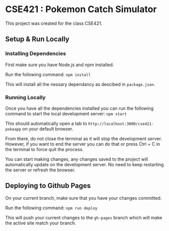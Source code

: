 # CSE421 : Pokemon Catch Simulator

This project was created for the class CSE421.

## Setup & Run Locally

### Installing Dependencies

First make sure you have Node.js and npm installed.

Run the following command: `npm install`

This will install all the nessary dependancy as descibed in `package.json`.

### Running Locally

Once you have all the dependencies installed you can run the following command to start the local development server: `npm start`

This should automatically open a tab to `http://localhost:3000/cse421-pokeapp` on your default browser.

From there, do not close the terminal as it will stop the development server. However, if you want to end the server you can do that or press Ctrl + C in the terminal to force quit the process.

You can start making changes, any changes saved to the project will automatically update on the development server. No need to keep restarting the server or refresh the browser.

## Deploying to Github Pages

On your current branch, make sure that you have your changes committed.

Run the following command: `npm run deploy`

This will push your current changes to the `gh-pages` branch which will make the active site match your branch.
